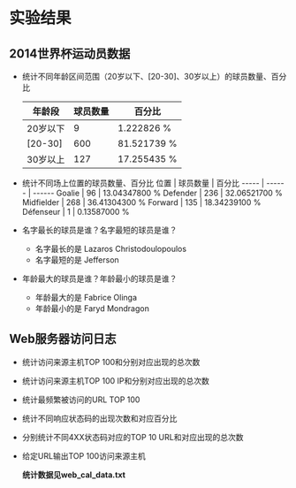 # 实验结果
## 2014世界杯运动员数据 
* 统计不同年龄区间范围（20岁以下、[20-30]、30岁以上）的球员数量、百分比
  
    年龄段 | 球员数量 | 百分比  
   ------ | ------ | ------
   20岁以下 | 9 | 1.222826  %
   [20-30] | 600 | 81.521739 %
    30岁以上 | 127 |17.255435 %
* 统计不同场上位置的球员数量、百分比
  位置 | 球员数量 | 百分比
  ----- | ------ | ------
  Goalie | 96 | 13.04347800 %
  Defender | 236 | 32.06521700 %
  Midfielder | 268 | 36.41304300 %
  Forward | 135 | 18.34239100 %
  Défenseur | 1 | 0.13587000 %
* 名字最长的球员是谁？名字最短的球员是谁？
  + 名字最长的是 Lazaros Christodoulopoulos
  + 名字最短的是 Jefferson
* 年龄最大的球员是谁？年龄最小的球员是谁？
  + 年龄最大的是 Fabrice Olinga
  +  年龄最小的是 Faryd Mondragon
## Web服务器访问日志 
* 统计访问来源主机TOP 100和分别对应出现的总次数
* 统计访问来源主机TOP 100 IP和分别对应出现的总次数
* 统计最频繁被访问的URL TOP 100
* 统计不同响应状态码的出现次数和对应百分比
* 分别统计不同4XX状态码对应的TOP 10 URL和对应出现的总次数
* 给定URL输出TOP 100访问来源主机

   __统计数据见web_cal_data.txt__